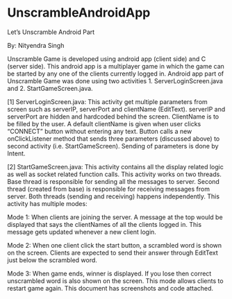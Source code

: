# UnscrambleAndroidApp
Let’s Unscramble Android Part

By: Nityendra Singh

Unscramble Game is developed using android app (client side) and C (server side). This android app is a multiplayer game in which the game can be started by any one of the clients currently logged in. Android app part of Unscramble Game was done using two activities 1. ServerLoginScreen.java and 2. StartGameScreen.java.

[1] ServerLoginScreen.java: This activity get multiple parameters from screen such as serverIP, serverPort and clientName (EditText). serverIP and serverPort are hidden and hardcoded behind the screen. ClientName is to be filled by the user. A default clientName is given when user clicks “CONNECT” button without entering any text. Button calls a new onClickListener method that sends three parameters (discussed above) to second activity (i.e. StartGameScreen). Sending of parameters is done by Intent.

[2] StartGameScreen.java: This activity contains all the display related logic as well as socket related function calls. This activity works on two threads. Base thread is responsible for sending all the messages to server. Second thread (created from base) is responsible for receiving messages from server. Both threads (sending and receiving) happens independently. This activity has multiple modes:

Mode 1: When clients are joining the server. A message at the top would be displayed that says the clientNames of all the clients logged in. This message gets updated whenever a new client login.

Mode 2: When one client click the start button, a scrambled word is shown on the screen. Clients are expected to send their answer through EditText just below the scrambled word.

Mode 3: When game ends, winner is displayed. If you lose then correct unscrambled word is also shown on the screen. This mode allows clients to restart game again. This document has screenshots and code attached.
